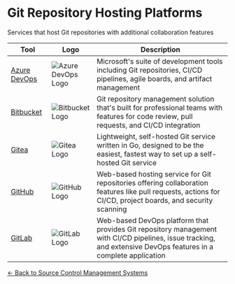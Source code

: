 # Git Repository Hosting Platforms

Services that host Git repositories with additional collaboration features

| Tool | Logo | Description |
|------|------|-------------|
| [Azure DevOps](https://dev.azure.com) | ![Azure DevOps Logo](/logos/devops/source-control/azure-devops.png) | Microsoft's suite of development tools including Git repositories, CI/CD pipelines, agile boards, and artifact management |
| [Bitbucket](https://bitbucket.org) | ![Bitbucket Logo](/logos/devops/source-control/bitbucket.png) | Git repository management solution that's built for professional teams with features for code review, pull requests, and CI/CD integration |
| [Gitea](https://gitea.io) | ![Gitea Logo](/logos/devops/source-control/gitea.png) | Lightweight, self-hosted Git service written in Go, designed to be the easiest, fastest way to set up a self-hosted Git service |
| [GitHub](https://github.com) | ![GitHub Logo](/logos/devops/source-control/github.png) | Web-based hosting service for Git repositories offering collaboration features like pull requests, actions for CI/CD, project boards, and security scanning |
| [GitLab](https://gitlab.com) | ![GitLab Logo](/logos/devops/source-control/gitlab.png) | Web-based DevOps platform that provides Git repository management with CI/CD pipelines, issue tracking, and extensive DevOps features in a complete application |

[← Back to Source Control Management Systems](../)
